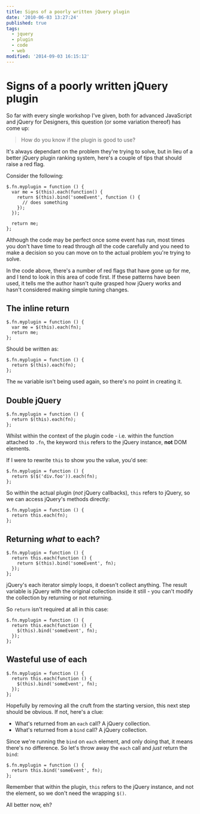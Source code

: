 ```yaml
---
title: Signs of a poorly written jQuery plugin
date: '2010-06-03 13:27:24'
published: true
tags:
  - jquery
  - plugin
  - code
  - web
modified: '2014-09-03 16:15:12'
---
```

# Signs of a poorly written jQuery plugin

So far with every single workshop I've given, both for advanced JavaScript and jQuery for Designers, this question (or some variation thereof) has come up:

> How do you know if the plugin is good to use?

It's always dependant on the problem they're trying to solve, but in lieu of a better jQuery plugin ranking system, here's a couple of tips that should raise a red flag.

<!--more-->

Consider the following:

<pre><code>$.fn.myplugin = function () {
  var me = $(this).each(function() {
    return $(this).bind('someEvent', function () {
      // does something
    });
  });
  
  return me;
};</code></pre>

Although the code may be perfect once some event has run, most times you don't have time to read through *all* the code carefully and you need to make a decision so you can move on to the actual problem you're trying to solve.

In the code above, there's a number of red flags that have gone up for me, and I tend to look in this area of code first.  If these patterns have been used, it tells me the author hasn't quite grasped how jQuery works and hasn't considered making simple tuning changes.

## The inline return

<pre><code>$.fn.myplugin = function () {
  var me = $(this).each(fn);
  return me;
};</code></pre>

Should be written as:

<pre><code>$.fn.myplugin = function () {
  return $(this).each(fn);
};</code></pre>

The <code>me</code> variable isn't being used again, so there's no point in creating it.

## Double jQuery

<pre><code>$.fn.myplugin = function () {
  return $(this).each(fn);
};</code></pre>

Whilst within the context of the plugin code - i.e. within the function attached to <code>.fn</code>, the keyword <code>this</code> refers to the jQuery instance, **not** DOM elements.

If I were to rewrite <code>this</code> to show you the value, you'd see:

<pre><code>$.fn.myplugin = function () {
  return $($('div.foo')).each(fn);
};</code></pre>

So within the actual plugin (*not* jQuery callbacks), <code>this</code> refers to jQuery, so we can access jQuery's methods directly:

<pre><code>$.fn.myplugin = function () {
  return this.each(fn);
};</code></pre>

## Returning *what* to each?

<pre><code>$.fn.myplugin = function () {
  return this.each(function () {
    return $(this).bind('someEvent', fn);
  });
};</code></pre>

jQuery's each iterator simply loops, it doesn't collect anything. The result variable is jQuery with the original collection inside it still - you can't modify the collection by returning or not returning.

So <code>return</code> isn't required at all in this case:

<pre><code>$.fn.myplugin = function () {
  return this.each(function () {
    $(this).bind('someEvent', fn);
  });
};</code></pre>

## Wasteful use of each

<pre><code>$.fn.myplugin = function () {
  return this.each(function () {
    $(this).bind('someEvent', fn);
  });
};</code></pre>

Hopefully by removing all the cruft from the starting version, this next step should be obvious. If not, here's a clue:

* What's returned from an <code>each</code> call? A jQuery collection.
* What's returned from a <code>bind</code> call? A jQuery collection.

Since we're running the <code>bind</code> on <code>each</code> element, and only doing that, it means there's no difference. So let's throw away the <code>each</code> call and *just* return the <code>bind</code>:

<pre><code>$.fn.myplugin = function () {
  return this.bind('someEvent', fn);
};</code></pre>

Remember that within the plugin, <code>this</code> refers to the jQuery instance, and not the element, so we don't need the wrapping <code>$()</code>.

All better now, eh?
